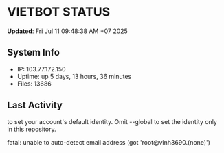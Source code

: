 # VIETBOT STATUS
**Updated**: Fri Jul 11 09:48:38 AM +07 2025

## System Info
- IP: 103.77.172.150
- Uptime: up 5 days, 13 hours, 36 minutes
- Files: 13686

## Last Activity

to set your account's default identity.
Omit --global to set the identity only in this repository.

fatal: unable to auto-detect email address (got 'root@vinh3690.(none)')
